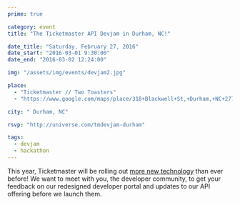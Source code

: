 ```yaml
---
prime: true

category: event
title: "The Ticketmaster API Devjam in Durham, NC!"

date_title: "Saturday, February 27, 2016"
date_start: "2016-03-01 9:30:00"
date_end: "2016-03-02 12:24:00"

img: "/assets/img/events/devjam2.jpg"

place: 
  - "Ticketmaster // Two Toasters"
  - "https://www.google.com/maps/place/318+Blackwell+St,+Durham,+NC+27701/@35.9932503,-78.9066525,17z/data=!3m1!4b1!4m2!3m1!1s0x89ace46cc0e5f9dd:0x3df231f8fbd83002"

city: " Durham, NC"

rsvp: "http://universe.com/tmdevjam-durham"

tags: 
  - devjam
  - hackathon
---
```


This year, Ticketmaster will be rolling out [more new technology](https://medium.com/ticketmaster-tech/open-platform-at-ticketmaster-e1f3b05cd417) than ever before! We want to meet with you, the developer community, to get your feedback on our redesigned developer portal and updates to our API offering before we launch them.
